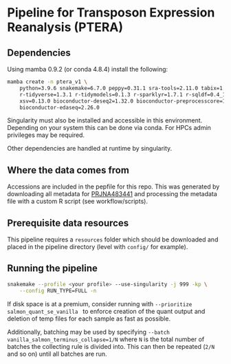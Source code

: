 # Pipeline for Transposon Expression Reanalysis (PTERA)

## Dependencies

Using mamba 0.9.2 (or conda 4.8.4) install the following:

```bash
mamba create -n ptera_v1 \
	python=3.9.6 snakemake=6.7.0 peppy=0.31.1 sra-tools=2.11.0 tabix=1.11 \
	r-tidyverse=1.3.1 r-tidymodels=0.1.3 r-sparklyr=1.7.1 r-sqldf=0.4_11 \
	xsv=0.13.0 bioconductor-deseq2=1.32.0 bioconductor-preprocesscore=1.54.0 \
	bioconductor-edaseq=2.26.0
```

Singularity must also be installed and accessible in this environment. Depending on
your system this can be done via conda. For HPCs admin privileges may be required.

Other dependencies are handled at runtime by singularity.

## Where the data comes from

Accessions are included in the pepfile for this repo. This was
generated by downloading all metadata for [PRJNA483441](https://www.ncbi.nlm.nih.gov/Traces/study/?acc=PRJNA483441&o=acc_s%3Aa#)
and processing the metadata file with a custom R script (see workflow/scripts).

## Prerequisite data resources

This pipeline requires a `resources` folder which should be downloaded and placed in the
pipeline directory (level with `config/` for example).

## Running the pipeline

```bash
snakemake --profile <your profile> --use-singularity -j 999 -kp \
	--config RUN_TYPE=FULL -n
```

If disk space is at a premium, consider running with `--prioritize salmon_quant_se_vanilla `
to enforce creation of the quant output and deletion of temp files for each sample as fast as possible.

Additionally, batching may be used by specifying `--batch vanilla_salmon_terminus_collapse=1/N`
where `N` is the total number of batches the collecting rule is divided into.
This can then be repeated (`2/N` and so on) until all batches are run.
